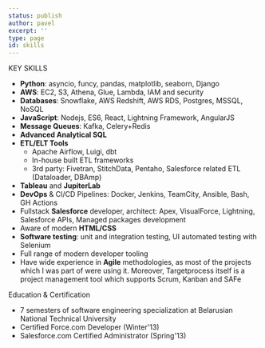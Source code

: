 ```yaml
---
status: publish
author: pavel
excerpt: ''
type: page
id: skills
---
```


<div class="section-header right-pinned">KEY SKILLS</div>

- **Python**: asyncio, funcy, pandas, matplotlib, seaborn, Django
- **AWS**: EC2, S3, Athena, Glue, Lambda, IAM and security
- **Databases**: Snowflake, AWS Redshift, AWS RDS, Postgres, MSSQL, NoSQL
- **JavaScript**: Nodejs, ES6, React, Lightning Framework, AngularJS
- **Message Queues**: Kafka, Celery+Redis
- **Advanced Analytical SQL**
- **ETL/ELT Tools**
    - Apache Airflow, Luigi, dbt
    - In-house built ETL frameworks
    - 3rd party: Fivetran, StitchData, Pentaho, Salesforce related ETL (Dataloader, DBAmp)
- **Tableau** and **JupiterLab**
- **DevOps** & CI/CD Pipelines: Docker, Jenkins, TeamCity, Ansible, Bash, GH Actions
- Fullstack **Salesforce** developer, architect: Apex, VisualForce, Lightning, Salesforce APIs, Managed packages development
- Aware of modern **HTML/CSS**
- **Software testing**: unit and integration testing, UI automated testing with Selenium
- Full range of modern developer tooling
- Have wide experience in **Agile** methodologies, as most of the projects which I was part of were using it. Moreover, Targetprocess itself is a project management tool which supports Scrum, Kanban and SAFe

<div class="section-header right-pinned">Education & Certification</div>

- 7 semesters of software engineering specialization at Belarusian National Technical University
- Certified Force.com Developer (Winter'13)
- Salesforce.com Certified Administrator (Spring'13)
